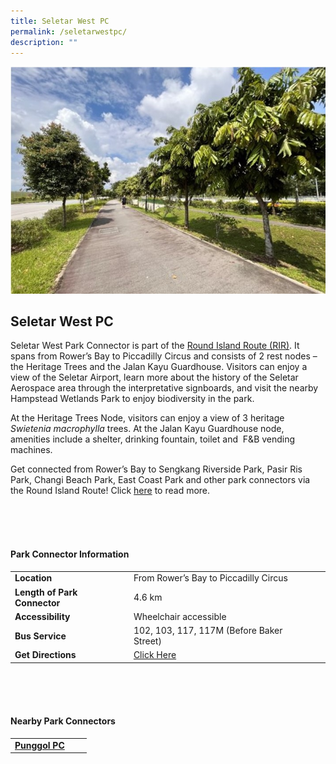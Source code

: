 ```yaml
---
title: Seletar West PC
permalink: /seletarwestpc/
description: ""
---
```

![](/images/seletar%20west%20pc.jpg)

## Seletar West PC

Seletar West Park Connector is part of the [Round Island Route (RIR)](https://www.nparks.gov.sg/sitecore/service/notfound.aspx?item=web%3a%7bB254FFA8-868F-4CED-9A7E-AA05AC86603D%7d%40en). It spans from Rower’s Bay to Piccadilly Circus and consists of 2 rest nodes – the Heritage Trees and the Jalan Kayu Guardhouse. Visitors can enjoy a view of the Seletar Airport, learn more about the history of the Seletar Aerospace area through the interpretative signboards, and visit the nearby Hampstead Wetlands Park to enjoy biodiversity in the park.

At the Heritage Trees Node, visitors can enjoy a view of 3 heritage _Swietenia macrophylla_ trees. At the Jalan Kayu Guardhouse node, amenities include a shelter, drinking fountain, toilet and &nbsp;F&amp;B vending machines.

Get connected from Rower’s Bay to Sengkang Riverside Park, Pasir Ris Park, Changi Beach Park, East Coast Park and other park connectors via the Round Island Route! Click&nbsp;[here](https://www.nparks.gov.sg/sitecore/service/notfound.aspx?item=web%3a%7bB254FFA8-868F-4CED-9A7E-AA05AC86603D%7d%40en)&nbsp;to read more. 

<br>
<br>
<br>

#### Park Connector Information
|  |  |  |
| -------- | -------- | -------- |
| **Location** |From Rower’s Bay to Piccadilly Circus |  |
| **Length of Park Connector** | 4.6 km   |  |
| **Accessibility** |Wheelchair accessible | |
| **Bus Service** | 102, 103, 117, 117M (Before Baker Street) | |
| **Get Directions** |  [Click Here](https://www.onemap.gov.sg/main/v2/?lat=1.3791531014429996&amp;lng=103.87639730916995)| |

<br>
<br>
<br>	

#### Nearby Park Connectors
|   |  |  |
| -------- | -------- | -------- |
| **[Punggol PC](https://www.nparks.gov.sg/gardens-parks-and-nature/park-connector-network/punggol-pc)** | | |
